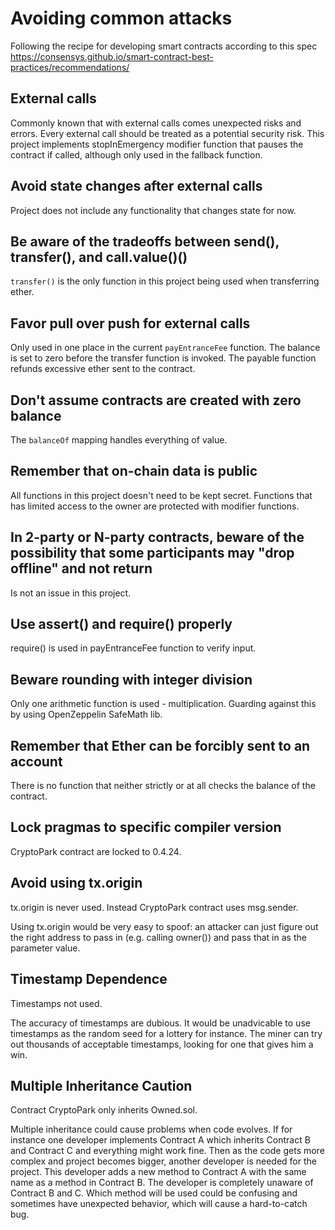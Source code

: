 # Avoiding common attacks
Following the recipe for developing smart contracts according to this spec https://consensys.github.io/smart-contract-best-practices/recommendations/

## External calls
Commonly known that with external calls comes unexpected risks and errors. Every external call should be treated as a potential security risk. This project implements stopInEmergency modifier function that pauses the contract if called, although only used in the fallback function.

## Avoid state changes after external calls
Project does not include any functionality that changes state for now.

## Be aware of the tradeoffs between send(), transfer(), and call.value()()
`transfer()` is the only function in this project being used when transferring ether.

## Favor pull over push for external calls
Only used in one place in the current `payEntranceFee` function. The balance is set to zero before the transfer function is invoked. The payable function refunds excessive ether sent to the contract.

## Don't assume contracts are created with zero balance
The `balanceOf` mapping handles everything of value.

## Remember that on-chain data is public
All functions in this project doesn't need to be kept secret. Functions that has limited access to the owner are protected with modifier functions.

## In 2-party or N-party contracts, beware of the possibility that some participants may "drop offline" and not return
Is not an issue in this project.

## Use assert() and require() properly
require() is used in payEntranceFee function to verify input.

## Beware rounding with integer division
Only one arithmetic function is used - multiplication. Guarding against this by using OpenZeppelin SafeMath lib.

## Remember that Ether can be forcibly sent to an account
There is no function that neither strictly or at all checks the balance of the contract.

## Lock pragmas to specific compiler version
CryptoPark contract are locked to 0.4.24.

## Avoid using tx.origin
tx.origin is never used. Instead CryptoPark contract uses msg.sender.

Using tx.origin would be very easy to spoof: an attacker can just figure out the right address to pass in (e.g. calling owner()) and pass that in as the parameter value.

## Timestamp Dependence
Timestamps not used.

The accuracy of timestamps are dubious.
It would be unadvicable to use timestamps as the random seed for a lottery for instance. The miner can try out thousands of acceptable timestamps, looking for one that gives him a win.

## Multiple Inheritance Caution
Contract CryptoPark only inherits Owned.sol.

Multiple inheritance could cause problems when code evolves.
If for instance one developer implements Contract A which inherits Contract B and Contract C and everything might work fine. Then as the code gets more complex and project becomes bigger, another developer is needed for the project. This developer adds a new method to Contract A with the same name as a method in Contract B. The developer is completely unaware of Contract B and C. Which method will be used could be confusing and sometimes have unexpected behavior, which will cause a hard-to-catch bug.
